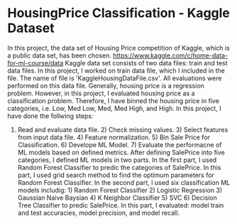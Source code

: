 # HousingPrice Classification - Kaggle Dataset

In this project, the data set of Housing Price competition of Kaggle, which is a public data set, has been chosen. https://www.kaggle.com/c/home-data-for-ml-course/data
Kaggle data set consists of two data files: train and test data files. In this project, I worked on train data file, which I included in the file. The name of file is 'KaggleHousingDataFile.csv'. All evaluations were performed on this data file.
Generally, housing price is a regression problem. However, in this project, I evaluated housing price as a classification problem. Therefore, I have binned the housing price in five categories, i.e. Low, Med Low, Med, Med High, and High.
In this project, I have done the follwing steps:
1) Read and evaluate data file. 2) Check missing values. 3) Select features from input data file. 4) Feature normalization. 5) Bin Sale Price for Classification. 6) Develope ML Model. 7) Evaluate the performacne of ML models based on defined metrics.
After defining SalePrice into five categories, I defined ML models in two parts.
In the first part, I used Random Forest Classifier to predic the categories of SalePrice. In this part, I used grid search method to find the optimum parameters for Random Forest Classifier.
In the second part, I used six classification ML models includig: 1) Random Forest Classifier 2) Logistic Regression 3) Gaussian Naive Baysian 4) K Neighbor Classifier 5) SVC 6) Decision Tree Classifier
to predic SalePrice. In this part, I evaluated: model train and test accuracies, model precision, and model recall.
